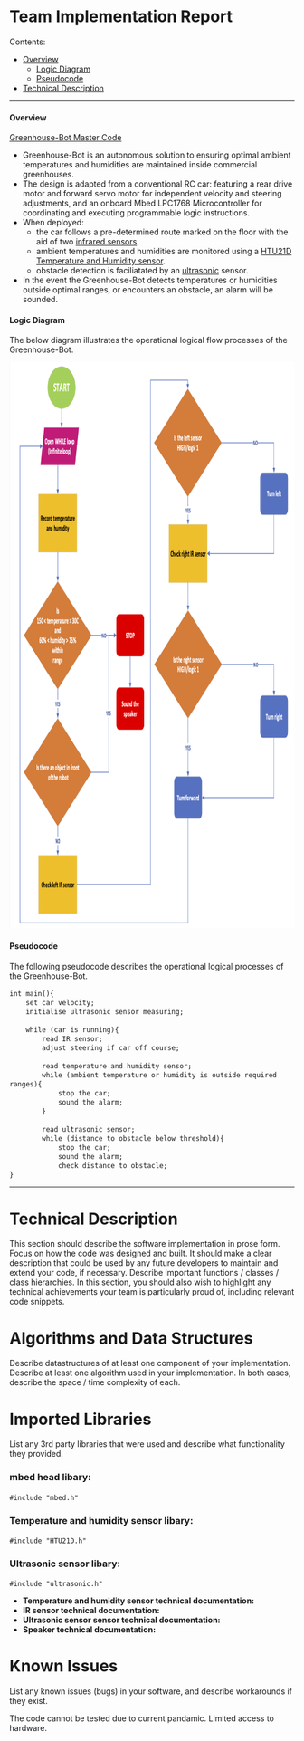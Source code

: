 # Team Implementation Report
 
Contents:
* [Overview]()
    - [Logic Diagram]()
    - [Pseudocode]() 
* [Technical Description]()
       
---

#### Overview   
[Greenhouse-Bot Master Code](https://cseegit.essex.ac.uk/2020_ce293/ce293_team01/-/blob/master/Product_Development/Software/Code_Updates/Master_Code.c)   
* Greenhouse-Bot is an autonomous solution to ensuring optimal ambient temperatures and humidities are maintained inside commercial greenhouses.
* The design is adapted from a conventional RC car: featuring a rear drive motor and forward servo motor for independent velocity and steering adjustments, and an onboard Mbed LPC1768 Microcontroller for coordinating and executing programmable logic instructions.   
* When deployed: 
	- the car follows a pre-determined route marked on the floor with the aid of two [infrared sensors](https://cseegit.essex.ac.uk/2020_ce293/ce293_team01/-/blob/master/Product_Development/Software/Technical_Documentations/IR_Sensor_Technical_Documentation.md). 
	- ambient temperatures and humidities are monitored using a [HTU21D Temperature and Humidity sensor](https://cseegit.essex.ac.uk/2020_ce293/ce293_team01/-/blob/master/Product_Development/Software/Technical_Documentations/Temperature_and_Humidity_Sensor_Technical_Documentation.md). 
	- obstacle detection is faciliatated by an [ultrasonic](https://cseegit.essex.ac.uk/2020_ce293/ce293_team01/-/blob/master/Product_Development/Software/Technical_Documentations/UltraSonic_Sensor_Technical_Documentation.md) sensor.
* In the event the Greenhouse-Bot detects temperatures or humidities outside optimal ranges, or encounters an obstacle, an alarm will be sounded.
 

#### Logic Diagram   
The below diagram illustrates the operational logical flow processes of the Greenhouse-Bot.   
   
<img src="Final_Report/Images/flow_chart.png" alt="Program flow chart." width="1200" height="1000">

#### Pseudocode  
The following pseudocode describes the operational logical processes of the Greenhouse-Bot.    
```
int main(){
	set car velocity;
	initialise ultrasonic sensor measuring;
	
	while (car is running){
		read IR sensor;
		adjust steering if car off course;
		
		read temperature and humidity sensor;
		while (ambient temperature or humidity is outside required ranges){
			stop the car;
			sound the alarm;
		}
		
		read ultrasonic sensor;
		while (distance to obstacle below threshold){
			stop the car;
			sound the alarm;
			check distance to obstacle;
}
```
---
# Technical Description
This section should describe the software implementation in prose form. 
Focus on how the code was designed and built.
It should make a clear description that could be used by any future developers to maintain and extend your code, if necessary.
Describe important functions / classes / class hierarchies.
In this section, you should also wish to highlight any technical achievements your team is particularly proud of, including relevant code snippets.



# Algorithms and Data Structures
Describe datastructures of at least one component of your implementation.
Describe at least one algorithm used in your implementation.
In both cases, describe the space / time complexity of each.

# Imported Libraries
List any 3rd party libraries that were used and describe what functionality they provided.

### mbed head libary:

`#include "mbed.h"`

### Temperature and humidity sensor libary:

`#include "HTU21D.h"`

### Ultrasonic sensor libary:

`#include "ultrasonic.h"`


- **Temperature and humidity sensor technical documentation:**
- **IR sensor technical documentation:**
- **Ultrasonic sensor sensor technical documentation:**
- **Speaker technical documentation:**

# Known Issues
List any known issues (bugs) in your software, and describe workarounds if they exist.

The code cannot be tested due to current pandamic. Limited access to hardware. 
